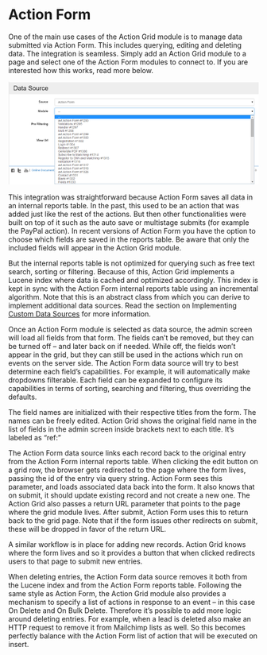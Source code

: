 # Action Form

One of the main use cases of the Action Grid module is to manage data submitted via Action Form. This includes querying, editing and deleting data. The integration is seamless. Simply add an Action Grid module to a page and select one of the Action Form modules to connect to. If you are interested how this works, read more below. 


![](images/action.png)

This integration was straightforward because Action Form saves all data in an internal reports table. In the past, this used to be an action that was added just like the rest of the actions. But then other functionalities were built on top of it such as the auto save or multistage submits (for example the PayPal action). In recent versions of Action Form you have the option to choose which fields are saved in the reports table. Be aware that only the included fields will appear in the Action Grid module. 

But the internal reports table is not optimized for querying such as free text search, sorting or filtering. Because of this, Action Grid implements a Lucene index where data is cached and optimized accordingly. This index is kept in sync with the Action Form internal reports table using an incremental algorithm. Note that this is an abstract class from which you can derive to implement additional data sources. Read the section on Implementing [Custom Data Sources](custom-data-sources.md) for more information. 

Once an Action Form module is selected as data source, the admin screen will load all fields from that form. The fields can’t be removed, but they can be turned off – and later back on if needed. While off, the fields won’t appear in the grid, but they can still be used in the actions which run on events on the server side. The Action Form data source will try to best determine each field’s capabilities. For example, it will automatically make dropdowns filterable. Each field can be expanded to configure its capabilities in terms of sorting, searching and filtering, thus overriding the defaults. 

The field names are initialized with their respective titles from the form. The names can be freely edited. Action Grid shows the original field name in the list of fields in the admin screen inside brackets next to each title. It’s labeled as “ref:” 

The Action Form data source links each record back to the original entry from the Action Form internal reports table. When clicking the edit button on a grid row, the browser gets redirected to the page where the form lives, passing the id of the entry via query string. Action Form sees this parameter, and loads associated data back into the form. It also knows that on submit, it should update existing record and not create a new one. The Action Grid also passes a return URL parameter that points to the page where the grid module lives. After submit, Action Form uses this to return back to the grid page. Note that if the form issues other redirects on submit, these will be dropped in favor of the return URL. 

A similar workflow is in place for adding new records. Action Grid knows where the form lives and so it provides a button that when clicked redirects users to that page to submit new entries. 

When deleting entries, the Action Form data source removes it both from the Lucene index and from the Action Form reports table. Following the same style as Action Form, the Action Grid module also provides a mechanism to specify a list of actions in response to an event – in this case On Delete and On Bulk Delete. Therefore it’s possible to add more logic around deleting entries. For example, when a lead is deleted also make an HTTP request to remove it from Mailchimp lists as well. So this becomes perfectly balance with the Action Form list of action that will be executed on insert.